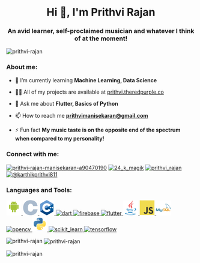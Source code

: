 <h1 align="center">Hi 👋, I'm Prithvi Rajan</h1>
<h3 align="center">An avid learner, self-proclaimed musician and whatever I think of at the moment!</h3>

<p align="left"> <img src="https://komarev.com/ghpvc/?username=prithvi-rajan&label=Profile%20views&color=0e75b6&style=flat" alt="prithvi-rajan" /> </p>

<h3 align="left">About me:</h3>

- 🌱 I’m currently learning **Machine Learning, Data Science**

- 👨‍💻 All of my projects are available at [prithvi.theredpurple.co](prithvi.theredpurple.co)

- 💬 Ask me about **Flutter, Basics of Python**

- 📫 How to reach me **prithvimanisekaran@gmail.com**

- ⚡ Fun fact **My music taste is on the opposite end of the spectrum when compared to my personality!**

<h3 align="left">Connect with me:</h3>
<p align="left">
<a href="https://linkedin.com/in/prithvi-rajan-manisekaran-a90470190" target="blank"><img align="center" src="https://cdn.jsdelivr.net/npm/simple-icons@3.0.1/icons/linkedin.svg" alt="prithvi-rajan-manisekaran-a90470190" height="30" width="40" /></a>
<a href="https://instagram.com/24_k_magik" target="blank"><img align="center" src="https://cdn.jsdelivr.net/npm/simple-icons@3.0.1/icons/instagram.svg" alt="24_k_magik" height="30" width="40" /></a>
<a href="https://www.hackerrank.com/prithvi_rajan" target="blank"><img align="center" src="https://cdn.jsdelivr.net/npm/simple-icons@3.0.1/icons/hackerrank.svg" alt="prithvi_rajan" height="30" width="40" /></a>
<a href="https://www.hackerearth.com/@karthikprithvi811" target="blank"><img align="center" src="https://cdn.jsdelivr.net/npm/simple-icons@3.0.1/icons/hackerearth.svg" alt="@karthikprithvi811" height="30" width="40" /></a>
</p>

<h3 align="left">Languages and Tools:</h3>
<p align="left"> <a href="https://developer.android.com" target="_blank"> <img src="https://raw.githubusercontent.com/devicons/devicon/master/icons/android/android-original-wordmark.svg" alt="android" width="40" height="40"/> </a> <a href="https://www.cprogramming.com/" target="_blank"> <img src="https://raw.githubusercontent.com/devicons/devicon/master/icons/c/c-original.svg" alt="c" width="40" height="40"/> </a> <a href="https://www.w3schools.com/cpp/" target="_blank"> <img src="https://raw.githubusercontent.com/devicons/devicon/master/icons/cplusplus/cplusplus-original.svg" alt="cplusplus" width="40" height="40"/> </a> <a href="https://dart.dev" target="_blank"> <img src="https://www.vectorlogo.zone/logos/dartlang/dartlang-icon.svg" alt="dart" width="40" height="40"/> </a> <a href="https://firebase.google.com/" target="_blank"> <img src="https://www.vectorlogo.zone/logos/firebase/firebase-icon.svg" alt="firebase" width="40" height="40"/> </a> <a href="https://flutter.dev" target="_blank"> <img src="https://www.vectorlogo.zone/logos/flutterio/flutterio-icon.svg" alt="flutter" width="40" height="40"/> </a> <a href="https://www.java.com" target="_blank"> <img src="https://raw.githubusercontent.com/devicons/devicon/master/icons/java/java-original.svg" alt="java" width="40" height="40"/> </a> <a href="https://developer.mozilla.org/en-US/docs/Web/JavaScript" target="_blank"> <img src="https://raw.githubusercontent.com/devicons/devicon/master/icons/javascript/javascript-original.svg" alt="javascript" width="40" height="40"/> </a> <a href="https://www.mysql.com/" target="_blank"> <img src="https://raw.githubusercontent.com/devicons/devicon/master/icons/mysql/mysql-original-wordmark.svg" alt="mysql" width="40" height="40"/> </a> <a href="https://opencv.org/" target="_blank"> <img src="https://www.vectorlogo.zone/logos/opencv/opencv-icon.svg" alt="opencv" width="40" height="40"/> </a> <a href="https://www.python.org" target="_blank"> <img src="https://raw.githubusercontent.com/devicons/devicon/master/icons/python/python-original.svg" alt="python" width="40" height="40"/> </a> <a href="https://scikit-learn.org/" target="_blank"> <img src="https://upload.wikimedia.org/wikipedia/commons/0/05/Scikit_learn_logo_small.svg" alt="scikit_learn" width="40" height="40"/> </a> <a href="https://www.tensorflow.org" target="_blank"> <img src="https://www.vectorlogo.zone/logos/tensorflow/tensorflow-icon.svg" alt="tensorflow" width="40" height="40"/> </a> </p>

<p><img align="left" src="https://github-readme-stats.vercel.app/api/top-langs?username=prithvi-rajan&show_icons=true&locale=en&layout=compact" alt="prithvi-rajan" /></p>

<p>&nbsp;<img align="center" src="https://github-readme-stats.vercel.app/api?username=prithvi-rajan&show_icons=true&locale=en" alt="prithvi-rajan" /></p>

<p><img align="center" src="https://github-readme-streak-stats.herokuapp.com/?user=prithvi-rajan&" alt="prithvi-rajan" /></p>
